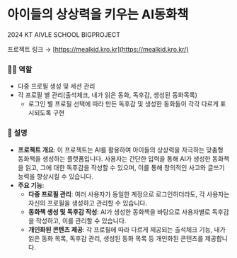 # 아이들의 상상력을 키우는 AI동화책

2024 KT AIVLE SCHOOL BIGPROJECT

프로젝트 링크 → [https://mealkid.kro.kr](https://mealkid.kro.kr/)

### 🙋‍♂️ 역할

- 다중 프로필 생성 및 세션 관리
- 각 프로필 별 관리(출석체크, 내가 읽은 동화, 독후감, 생성된 동화목록)
  - 로그인 별 프로필 선택에 따라 만든 독후감 및 생성한 동화들이 각각 다르게 표시되도록 구현

### 📖 설명

- **프로젝트 개요**: 이 프로젝트는 AI를 활용하여 아이들의 상상력을 자극하는 맞춤형 동화책을 생성하는 플랫폼입니다. 사용자는 간단한 입력을 통해 AI가 생성한 동화책을 읽고, 그에 대한 독후감을 작성할 수 있으며, 이를 통해 창의적인 사고와 글쓰기 능력을 향상시킬 수 있습니다.
- **주요 기능**:
  - **다중 프로필 관리**: 여러 사용자가 동일한 계정으로 로그인하더라도, 각 사용자는 자신의 프로필을 생성하고 관리할 수 있습니다.
  - **동화책 생성 및 독후감 작성**: AI가 생성한 동화책을 바탕으로 사용자별로 독후감을 작성하고, 이를 관리할 수 있습니다.
  - **개인화된 콘텐츠 제공**: 각 프로필에 따라 다르게 제공되는 출석체크 기능, 내가 읽은 동화 목록, 독후감 관리, 생성된 동화 목록 등 개인화된 콘텐츠를 제공합니다.

